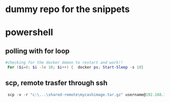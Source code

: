 # dummy repo for the snippets

# powershell 
## polling with for loop
```powershell
#checking for the docker demon to restart and work!!
 For ($i=0; $i -le 10; $i++) {  docker ps; Start-Sleep -s 10}
```
## scp, remote trasfer through ssh
```powershell
 scp -v -r "c:\...\shared-remote\mycashimage.tar.gz" username@192.168.18.244:C:\Users\b.username\Desktop\docker_images
```

